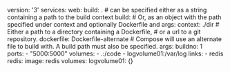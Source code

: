 version: '3'
services:
  web:
    build: .				# can be specified either as a string containing a path to the build context 
    build:				# Or, as an object with the path specified under context and optionally Dockerfile and args:
      context: 	  ./dir			# Either a path to a directory containing a Dockerfile, 
					# or 	 a url  to a git repository.
      dockerfile: Dockerfile-alternate	# Compose will use an alternate file to build with. A build path must also be specified.
      args:
        buildno: 1  
  ports:
    - "5000:5000"
    volumes:
    - .:/code
    - logvolume01:/var/log
    links:
    - redis
  redis:
    image: redis
volumes:
  logvolume01: {}

